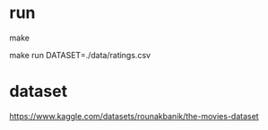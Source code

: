 # run

make 

make run DATASET=./data/ratings.csv

# dataset

https://www.kaggle.com/datasets/rounakbanik/the-movies-dataset